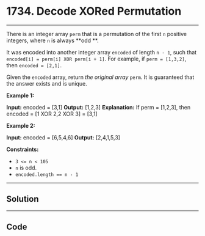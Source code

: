 # 1734. Decode XORed Permutation

---

There is an integer array `perm` that is a permutation of the first `n` positive integers, where `n` is always **odd **.

It was encoded into another integer array `encoded` of length `n - 1`, such that `encoded[i] = perm[i] XOR perm[i + 1]`. For example, if `perm = [1,3,2]`, then `encoded = [2,1]`.

Given the `encoded` array, return _the original array_ `perm`. It is guaranteed that the answer exists and is unique.

 

**Example 1:**


**Input:** encoded = [3,1]
**Output:** [1,2,3]
**Explanation:** If perm = [1,2,3], then encoded = [1 XOR 2,2 XOR 3] = [3,1]


**Example 2:**


**Input:** encoded = [6,5,4,6]
**Output:** [2,4,1,5,3]


 

**Constraints:**

  * `3 <= n < 105`
  * `n` is odd.
  * `encoded.length == n - 1`

---

## Solution



---

## Code
```python


```